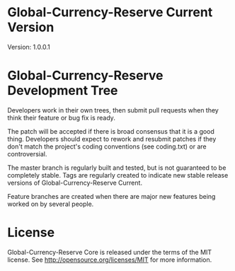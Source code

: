 Global-Currency-Reserve Current Version
===========================
Version: 1.0.0.1


Global-Currency-Reserve Development Tree
===========================
Developers work in their own trees, then submit pull requests when they think their feature or bug fix is ready.

The patch will be accepted if there is broad consensus that it is a good thing. Developers should expect to rework and resubmit patches if they don't match the project's coding conventions (see coding.txt) or are controversial.

The master branch is regularly built and tested, but is not guaranteed to be completely stable. Tags are regularly created to indicate new stable release versions of Global-Currency-Reserve Current.

Feature branches are created when there are major new features being worked on by several people.




License
===========================
Global-Currency-Reserve Core is released under the terms of the MIT license. See http://opensource.org/licenses/MIT for more information.
